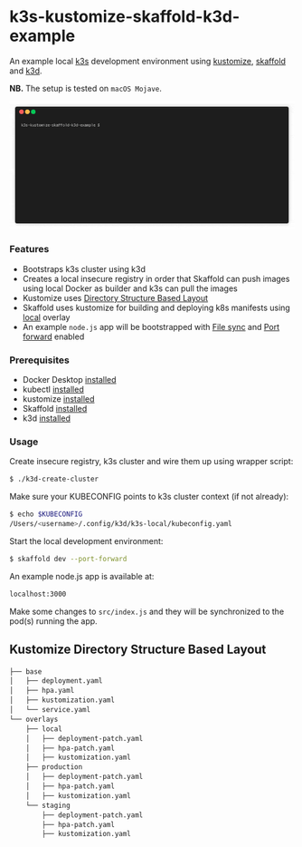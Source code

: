 # k3s-kustomize-skaffold-k3d-example

An example local [k3s](https://github.com/rancher/k3s) development environment using [kustomize](https://github.com/kubernetes-sigs/kustomize), [skaffold](https://github.com/GoogleContainerTools/skaffold) and [k3d](https://github.com/rancher/k3d). 

**NB.** The setup is tested on `macOS Mojave`.

<p align="center"><img src="./flow.gif?raw=true"/></p>

### Features
- Bootstraps k3s cluster using k3d
- Creates a local insecure registry in order that Skaffold can push images using local Docker as builder and k3s can pull the images
- Kustomize uses [Directory Structure Based Layout](https://kubectl.docs.kubernetes.io/pages/app_composition_and_deployment/structure_directories.html)
- Skaffold uses kustomize for building and deploying k8s manifests using [local](#kustomize-directory-structure-based-layout) overlay
- An example `node.js` app will be bootstrapped with [File sync](https://skaffold.dev/docs/how-tos/filesync/) and [Port forward](https://skaffold.dev/docs/how-tos/portforward/) enabled

### Prerequisites
- Docker Desktop [installed](https://docs.docker.com/install/)
- kubectl [installed](https://kubernetes.io/docs/tasks/tools/install-kubectl/)
- kustomize [installed](https://github.com/kubernetes-sigs/kustomize/blob/master/docs/INSTALL.md)
- Skaffold [installed](https://skaffold.dev/docs/getting-started/#installing-skaffold)
- k3d [installed](https://github.com/rancher/k3d)

### Usage
Create insecure registry, k3s cluster and wire them up using wrapper script:
```sh
$ ./k3d-create-cluster
```
Make sure your KUBECONFIG points to k3s cluster context (if not already):
```sh
$ echo $KUBECONFIG
/Users/<username>/.config/k3d/k3s-local/kubeconfig.yaml
```
Start the local development environment:
```sh
$ skaffold dev --port-forward
```
An example node.js app is available at:
```sh
localhost:3000
```
Make some changes to `src/index.js` and they will be synchronized to the pod(s) running the app.


## Kustomize Directory Structure Based Layout
```sh
├── base
│   ├── deployment.yaml
│   ├── hpa.yaml
│   ├── kustomization.yaml
│   └── service.yaml
└── overlays
    ├── local
    │   ├── deployment-patch.yaml
    │   ├── hpa-patch.yaml
    │   ├── kustomization.yaml
    ├── production
    │   ├── deployment-patch.yaml
    │   ├── hpa-patch.yaml
    │   ├── kustomization.yaml
    └── staging
        ├── deployment-patch.yaml
        ├── hpa-patch.yaml
        ├── kustomization.yaml
```